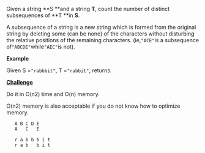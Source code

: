 Given a string **S **and a string **T**, count the number of distinct subsequences of **T **in **S**.

A subsequence of a string is a new string which is formed from the original string by deleting some \(can be none\) of the characters without disturbing the relative positions of the remaining characters. \(ie,`"ACE"`is a subsequence of`"ABCDE"`while`"AEC"`is not\).

**Example**

Given S =`"rabbbit"`, T =`"rabbit"`, return`3`.

[**Challenge**](http://lintcode.com/en/problem/distinct-subsequences/#challenge)

Do it in O\(n2\) time and O\(n\) memory.

O\(n2\) memory is also acceptable if you do not know how to optimize memory.

```
   A B C D E
   A   C   E
   
   r a b b b i t
   r a b   b i t 
```



